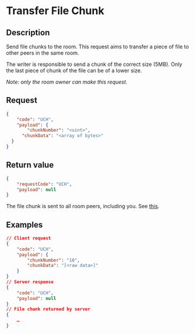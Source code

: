 # Transfer File Chunk

## Description
Send file chunks to the room.
This request aims to transfer a piece of file to other peers in the same room.

The writer is responsible to send a chunk of the correct size (5MB). Only the last piece of chunk of the file can be of a lower size.

*Note: only the room owner can make this request.*

## Request

```json
{
	"code": "UCH",
	"payload": {
		"chunkNumber": "<uint>",
	  "chunkData": "<array of bytes>"
  }
}
```

## Return value

```json
{
	"requestCode": "UCH",
	"payload": null
}
```

The file chunk is sent to all room peers, including you. See [this](../responses/uploadchunk.md).

## Examples

```json
// Client request
{
	"code": "UCH",
	"payload": {
		"chunkNumber": "10",
		"chunkData": "[<raw data>]"
	}
}
// Server response
{
	"code": "UCH",
	"payload": null
}
// File chunk returned by server
{
	…
}
```
